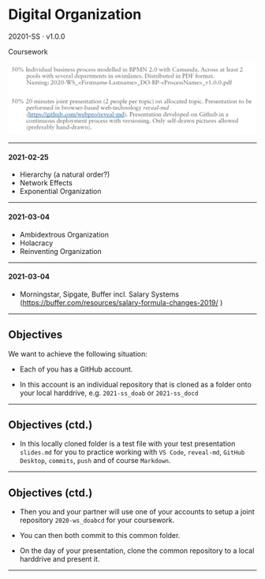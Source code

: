 # Digital Organization

20201-SS · v1.0.0

Coursework

![cw](cw.jpg)

---

#### 2021-02-25

- Hierarchy (a natural order?)
- Network Effects
- Exponential Organization

---

#### 2021-03-04

- Ambidextrous Organization
- Holacracy
- Reinventing Organization

---

#### 2021-03-04

- Morningstar, Sipgate, Buffer incl. Salary Systems (https://buffer.com/resources/salary-formula-changes-2019/
  )

---

## Objectives

We want to achieve the following situation:

- Each of you has a GitHub account.

- In this account is an individual repository that is cloned as a folder onto your local harddrive, e.g. `2021-ss_doab` or `2021-ss_docd`

---

## Objectives (ctd.)

- In this locally cloned folder is a test file with your test presentation `slides.md` for you to practice working with `VS Code`, `reveal-md`, `GitHub Desktop`, `commits`, `push` and of course `Markdown`.

---

## Objectives (ctd.)

- Then you and your partner will use one of your accounts to setup a joint repository `2020-ws_doabcd` for your coursework.

- You can then both commit to this common folder.

- On the day of your presentation, clone the common repository to a local harddrive and present it.

---
